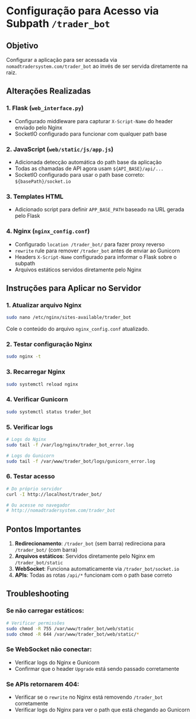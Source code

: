 # Configuração para Acesso via Subpath `/trader_bot`

## Objetivo
Configurar a aplicação para ser acessada via `nomadtradersystem.com/trader_bot` ao invés de ser servida diretamente na raiz.

## Alterações Realizadas

### 1. **Flask (`web_interface.py`)**
- Configurado middleware para capturar `X-Script-Name` do header enviado pelo Nginx
- SocketIO configurado para funcionar com qualquer path base

### 2. **JavaScript (`web/static/js/app.js`)**
- Adicionada detecção automática do path base da aplicação
- Todas as chamadas de API agora usam `${API_BASE}/api/...`
- SocketIO configurado para usar o path base correto: `${basePath}/socket.io`

### 3. **Templates HTML**
- Adicionado script para definir `APP_BASE_PATH` baseado na URL gerada pelo Flask

### 4. **Nginx (`nginx_config.conf`)**
- Configurado `location /trader_bot/` para fazer proxy reverso
- `rewrite` rule para remover `/trader_bot` antes de enviar ao Gunicorn
- Headers `X-Script-Name` configurado para informar o Flask sobre o subpath
- Arquivos estáticos servidos diretamente pelo Nginx

## Instruções para Aplicar no Servidor

### 1. Atualizar arquivo Nginx
```bash
sudo nano /etc/nginx/sites-available/trader_bot
```

Cole o conteúdo do arquivo `nginx_config.conf` atualizado.

### 2. Testar configuração Nginx
```bash
sudo nginx -t
```

### 3. Recarregar Nginx
```bash
sudo systemctl reload nginx
```

### 4. Verificar Gunicorn
```bash
sudo systemctl status trader_bot
```

### 5. Verificar logs
```bash
# Logs do Nginx
sudo tail -f /var/log/nginx/trader_bot_error.log

# Logs do Gunicorn
sudo tail -f /var/www/trader_bot/logs/gunicorn_error.log
```

### 6. Testar acesso
```bash
# Do próprio servidor
curl -I http://localhost/trader_bot/

# Ou acesse no navegador
# http://nomadtradersystem.com/trader_bot
```

## Pontos Importantes

1. **Redirecionamento**: `/trader_bot` (sem barra) redireciona para `/trader_bot/` (com barra)
2. **Arquivos estáticos**: Servidos diretamente pelo Nginx em `/trader_bot/static`
3. **WebSocket**: Funciona automaticamente via `/trader_bot/socket.io`
4. **APIs**: Todas as rotas `/api/*` funcionam com o path base correto

## Troubleshooting

### Se não carregar estáticos:
```bash
# Verificar permissões
sudo chmod -R 755 /var/www/trader_bot/web/static
sudo chmod -R 644 /var/www/trader_bot/web/static/*
```

### Se WebSocket não conectar:
- Verificar logs do Nginx e Gunicorn
- Confirmar que o header `Upgrade` está sendo passado corretamente

### Se APIs retornarem 404:
- Verificar se o `rewrite` no Nginx está removendo `/trader_bot` corretamente
- Verificar logs do Nginx para ver o path que está chegando ao Gunicorn

